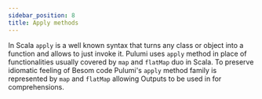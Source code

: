 ```yaml
---
sidebar_position: 8
title: Apply methods
---
```


In Scala `apply` is a well known syntax that turns any class or object into a function and allows to just invoke it. Pulumi uses `apply` method in place of functionalities usually covered by `map` and `flatMap` duo in Scala. To preserve idiomatic feeling of Besom code Pulumi's `apply` method family is represented by `map` and `flatMap` allowing Outputs to be used in for comprehensions.

